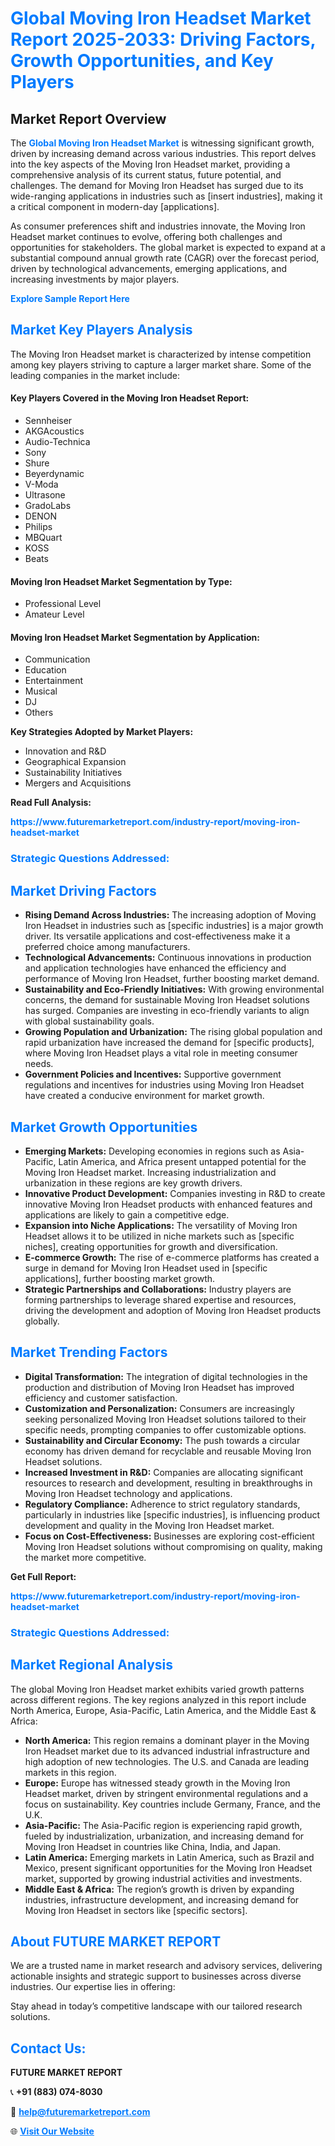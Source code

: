 <h1 style="color: #007BFF;">Global Moving Iron Headset Market Report 2025-2033: Driving Factors, Growth Opportunities, and Key Players</h1>

<section id="overview">
<h2>Market Report Overview</h2>
<p>The <a href="https://www.futuremarketreport.com/industry-report/moving-iron-headset-market" style="color: #007BFF; text-decoration: none;"><strong>Global Moving Iron Headset Market</strong></a> is witnessing significant growth, driven by increasing demand across various industries. This report delves into the key aspects of the Moving Iron Headset market, providing a comprehensive analysis of its current status, future potential, and challenges. The demand for Moving Iron Headset has surged due to its wide-ranging applications in industries such as [insert industries], making it a critical component in modern-day [applications].</p>
<p>As consumer preferences shift and industries innovate, the Moving Iron Headset market continues to evolve, offering both challenges and opportunities for stakeholders. The global market is expected to expand at a substantial compound annual growth rate (CAGR) over the forecast period, driven by technological advancements, emerging applications, and increasing investments by major players.</p>
</section>

<section id="overview">
<p><a href="https://www.futuremarketreport.com/request-sample/reportId=35781" style="color: #007BFF; text-decoration: none;"><strong>Explore Sample Report Here</strong></a></p>
</section>

<section id="key-players">
<h2 style="color: #007BFF;">Market Key Players Analysis</h2>
<p>The Moving Iron Headset market is characterized by intense competition among key players striving to capture a larger market share. Some of the leading companies in the market include:</p>
<h4>Key Players Covered in the Moving Iron Headset Report:</h4>
<ul><li>Sennheiser</li><li>AKGAcoustics</li><li>Audio-Technica</li><li>Sony</li><li>Shure</li><li>Beyerdynamic</li><li>V-Moda</li><li>Ultrasone</li><li>GradoLabs</li><li>DENON</li><li>Philips</li><li>MBQuart</li><li>KOSS</li><li>Beats</li></ul>
<h4>Moving Iron Headset Market Segmentation by Type:</h4>
<ul><li>Professional Level</li><li>Amateur Level</li></ul>

<h4>Moving Iron Headset Market Segmentation by Application:</h4>
<ul><li>Communication</li><li>Education</li><li>Entertainment</li><li>Musical</li><li>DJ</li><li>Others</li></ul>
<p><strong>Key Strategies Adopted by Market Players:</strong></p>
<ul>
<li>Innovation and R&D</li>
<li>Geographical Expansion</li>
<li>Sustainability Initiatives</li>
<li>Mergers and Acquisitions</li>
</ul>
</section>

<section>
<p><strong>Read Full Analysis: </strong></p><a href="https://www.futuremarketreport.com/industry-report/moving-iron-headset-market" style="color: #007BFF; text-decoration: none;"><strong>https://www.futuremarketreport.com/industry-report/moving-iron-headset-market</strong></a>
<h3 style="color: #007BFF;">Strategic Questions Addressed:</h3>
</section>

<section id="driving-factors">
<h2 style="color: #007BFF;">Market Driving Factors</h2>
<ul>
<li><strong>Rising Demand Across Industries:</strong> The increasing adoption of Moving Iron Headset in industries such as [specific industries] is a major growth driver. Its versatile applications and cost-effectiveness make it a preferred choice among manufacturers.</li>
<li><strong>Technological Advancements:</strong> Continuous innovations in production and application technologies have enhanced the efficiency and performance of Moving Iron Headset, further boosting market demand.</li>
<li><strong>Sustainability and Eco-Friendly Initiatives:</strong> With growing environmental concerns, the demand for sustainable Moving Iron Headset solutions has surged. Companies are investing in eco-friendly variants to align with global sustainability goals.</li>
<li><strong>Growing Population and Urbanization:</strong> The rising global population and rapid urbanization have increased the demand for [specific products], where Moving Iron Headset plays a vital role in meeting consumer needs.</li>
<li><strong>Government Policies and Incentives:</strong> Supportive government regulations and incentives for industries using Moving Iron Headset have created a conducive environment for market growth.</li>
</ul>
</section>

<section id="growth-opportunities">
<h2 style="color: #007BFF;">Market Growth Opportunities</h2>
<ul>
<li><strong>Emerging Markets:</strong> Developing economies in regions such as Asia-Pacific, Latin America, and Africa present untapped potential for the Moving Iron Headset market. Increasing industrialization and urbanization in these regions are key growth drivers.</li>
<li><strong>Innovative Product Development:</strong> Companies investing in R&D to create innovative Moving Iron Headset products with enhanced features and applications are likely to gain a competitive edge.</li>
<li><strong>Expansion into Niche Applications:</strong> The versatility of Moving Iron Headset allows it to be utilized in niche markets such as [specific niches], creating opportunities for growth and diversification.</li>
<li><strong>E-commerce Growth:</strong> The rise of e-commerce platforms has created a surge in demand for Moving Iron Headset used in [specific applications], further boosting market growth.</li>
<li><strong>Strategic Partnerships and Collaborations:</strong> Industry players are forming partnerships to leverage shared expertise and resources, driving the development and adoption of Moving Iron Headset products globally.</li>
</ul>
</section>

<section id="trending-factors">
<h2 style="color: #007BFF;">Market Trending Factors</h2>
<ul>
<li><strong>Digital Transformation:</strong> The integration of digital technologies in the production and distribution of Moving Iron Headset has improved efficiency and customer satisfaction.</li>
<li><strong>Customization and Personalization:</strong> Consumers are increasingly seeking personalized Moving Iron Headset solutions tailored to their specific needs, prompting companies to offer customizable options.</li>
<li><strong>Sustainability and Circular Economy:</strong> The push towards a circular economy has driven demand for recyclable and reusable Moving Iron Headset solutions.</li>
<li><strong>Increased Investment in R&D:</strong> Companies are allocating significant resources to research and development, resulting in breakthroughs in Moving Iron Headset technology and applications.</li>
<li><strong>Regulatory Compliance:</strong> Adherence to strict regulatory standards, particularly in industries like [specific industries], is influencing product development and quality in the Moving Iron Headset market.</li>
<li><strong>Focus on Cost-Effectiveness:</strong> Businesses are exploring cost-efficient Moving Iron Headset solutions without compromising on quality, making the market more competitive.</li>
</ul>
</section>

<section>
<p><strong>Get Full Report: </strong></p><a href="https://www.futuremarketreport.com/industry-report/moving-iron-headset-market" style="color: #007BFF; text-decoration: none;"><strong>https://www.futuremarketreport.com/industry-report/moving-iron-headset-market</strong></a>
<h3 style="color: #007BFF;">Strategic Questions Addressed:</h3>
</section>


<section id="regional-analysis">
<h2 style="color: #007BFF;">Market Regional Analysis</h2>
<p>The global Moving Iron Headset market exhibits varied growth patterns across different regions. The key regions analyzed in this report include North America, Europe, Asia-Pacific, Latin America, and the Middle East & Africa:</p>
<ul>
<li><strong>North America:</strong> This region remains a dominant player in the Moving Iron Headset market due to its advanced industrial infrastructure and high adoption of new technologies. The U.S. and Canada are leading markets in this region.</li>
<li><strong>Europe:</strong> Europe has witnessed steady growth in the Moving Iron Headset market, driven by stringent environmental regulations and a focus on sustainability. Key countries include Germany, France, and the U.K.</li>
<li><strong>Asia-Pacific:</strong> The Asia-Pacific region is experiencing rapid growth, fueled by industrialization, urbanization, and increasing demand for Moving Iron Headset in countries like China, India, and Japan.</li>
<li><strong>Latin America:</strong> Emerging markets in Latin America, such as Brazil and Mexico, present significant opportunities for the Moving Iron Headset market, supported by growing industrial activities and investments.</li>
<li><strong>Middle East & Africa:</strong> The region’s growth is driven by expanding industries, infrastructure development, and increasing demand for Moving Iron Headset in sectors like [specific sectors].</li>
</ul>
</section>

<footer>
<h2 style="color: #007BFF;">About FUTURE MARKET REPORT</h2>
<p>We are a trusted name in market research and advisory services, delivering actionable insights and strategic support to businesses across diverse industries. Our expertise lies in offering:</p>

<p>Stay ahead in today’s competitive landscape with our tailored research solutions.</p>

<h2 style="color: #007BFF;">Contact Us:</h2>
<p><strong>FUTURE MARKET REPORT</strong></p>
<p>📞 <strong>+91 (883) 074-8030</strong></p>
<p>📧 <strong><a href="mailto:help@futuremarketreport.com" style="color: #007BFF;">help@futuremarketreport.com</a></strong></p>
<p>🌐 <strong><a href="https://www.futuremarketreport.com/" style="color: #007BFF;">Visit Our Website</a></strong></p>
</footer>